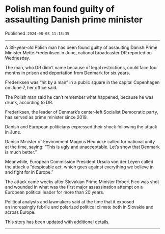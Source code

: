 # Polish man found guilty of assaulting Danish prime minister

Published :`2024-08-08 11:13:35`

---

A 39-year-old Polish man has been found guilty of assaulting Danish Prime Minister Mette Frederiksen in June, national broadcaster DR reported on Wednesday.

The man, who DR didn’t name because of legal restrictions, could face four months in prison and deportation from Denmark for six years.

Frederiksen was “hit by a man” in a public square in the capital Copenhagen on June 7, her office said.

The Polish man said he can’t remember what happened, because he was drunk, according to DR.

Frederiksen, the leader of Denmark’s center-left Socialist Democratic party, has served as prime minister since 2019.

Danish and European politicians expressed their shock following the attack in June.

Danish Minister of Environment Magnus Heunicke called for national unity at the time, saying: “This is ugly and unacceptable. Let’s show that Denmark is much better.”

Meanwhile, European Commission President Ursula von der Leyen called the attack a “despicable act, which goes against everything we believe in and fight for in Europe.”

The attack came weeks after Slovakian Prime Minister Robert Fico was shot and wounded in what was the first major assassination attempt on a European political leader for more than 20 years.

Political analysts and lawmakers said at the time that it exposed an increasingly febrile and polarized political climate both in Slovakia and across Europe.

This story has been updated with additional details.

---

